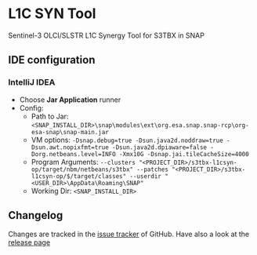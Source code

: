 # L1C SYN Tool
Sentinel-3 OLCI/SLSTR L1C Synergy Tool for S3TBX in SNAP


## IDE configuration
### IntelliJ IDEA
* Choose **Jar Application** runner
* Config:
  * Path to Jar: `<SNAP_INSTALL_DIR>\snap\modules\ext\org.esa.snap.snap-rcp\org-esa-snap\snap-main.jar`
  * VM options: `-Dsnap.debug=true -Dsun.java2d.noddraw=true -Dsun.awt.nopixfmt=true -Dsun.java2d.dpiaware=false -Dorg.netbeans.level=INFO -Xmx10G -Dsnap.jai.tileCacheSize=4000`
  * Program Arguments: `--clusters "<PROJECT_DIR>/s3tbx-l1csyn-op/target/nbm/netbeans/s3tbx" --patches "<PROJECT_DIR>/s3tbx-l1csyn-op/$/target/classes" --userdir "<USER_DIR>\AppData\Roaming\SNAP"`
  * Working Dir: `<SNAP_INSTALL_DIR>`
  
 ## Changelog
 Changes are tracked in the [issue tracker](https://github.com/bcdev/l1c-syn-tool/issues) of GitHub. 
 Have also a look at the [release page](https://github.com/bcdev/l1c-syn-tool/releases) 